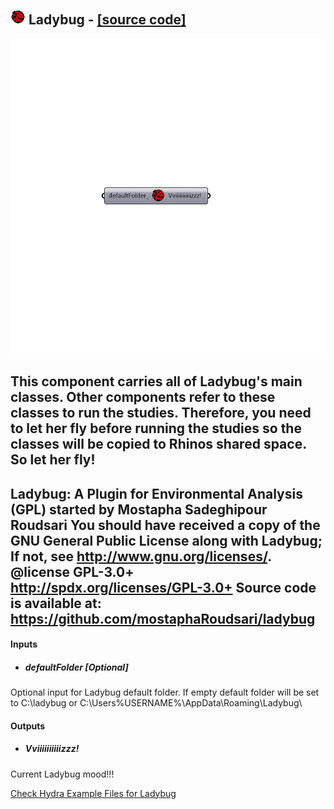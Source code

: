 ## ![](../../images/icons/Ladybug.png) Ladybug - [[source code]](https://github.com/ladybug-tools/ladybug-legacy/tree/master/src/Ladybug_Ladybug.py)

![](../../images/components/Ladybug.png)

This component carries all of Ladybug's main classes. Other components refer to these
 classes to run the studies. Therefore, you need to let her fly before running the studies so the
 classes will be copied to Rhinos shared space. So let her fly!
 -
 Ladybug: A Plugin for Environmental Analysis (GPL) started by Mostapha Sadeghipour Roudsari
 You should have received a copy of the GNU General Public License
 along with Ladybug; If not, see <http://www.gnu.org/licenses/>.
 @license GPL-3.0+ <http://spdx.org/licenses/GPL-3.0+>
 Source code is available at: https://github.com/mostaphaRoudsari/ladybug
 -
 

#### Inputs
* ##### defaultFolder [Optional]
Optional input for Ladybug default folder.
 If empty default folder will be set to C:\ladybug or C:\Users\%USERNAME%\AppData\Roaming\Ladybug\

#### Outputs
* ##### Vviiiiiiiiiizzz!
Current Ladybug mood!!!


[Check Hydra Example Files for Ladybug](https://hydrashare.github.io/hydra/index.html?keywords=Ladybug_Ladybug)
